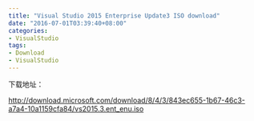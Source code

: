 ```yaml
---
title: "Visual Studio 2015 Enterprise Update3 ISO download"
date: "2016-07-01T03:39:40+08:00"
categories:
- VisualStudio
tags:
- Download
- VisualStudio
---
```


下载地址：

http://download.microsoft.com/download/8/4/3/843ec655-1b67-46c3-a7a4-10a1159cfa84/vs2015.3.ent_enu.iso
